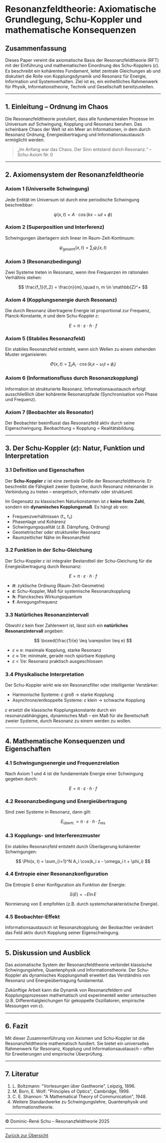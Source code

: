 # Resonanzfeldtheorie: Axiomatische Grundlegung, Schu-Koppler und mathematische Konsequenzen

## Zusammenfassung

Dieses Paper vereint die axiomatische Basis der Resonanzfeldtheorie (RFT) mit der Einführung und mathematischen Einordnung des Schu-Kopplers (𝜀). Es beschreibt ein kohärentes Fundament, leitet zentrale Gleichungen ab und diskutiert die Rolle von Kopplungsdynamik und Resonanz für Energie, Information und Systemverhalten. Ziel ist es, ein einheitliches Rahmenwerk für Physik, Informationstheorie, Technik und Gesellschaft bereitzustellen.

---

## 1. Einleitung – Ordnung im Chaos

Die Resonanzfeldtheorie postuliert, dass alle fundamentalen Prozesse im Universum auf Schwingung, Kopplung und Resonanz beruhen. Das scheinbare Chaos der Welt ist ein Meer an Informationen, in dem durch Resonanz Ordnung, Energieübertragung und Informationsaustausch ermöglicht werden.

> „Im Anfang war das Chaos. Der Sinn entstand durch Resonanz.“
> – Schu-Axiom Nr. 0

---

## 2. Axiomensystem der Resonanzfeldtheorie

### Axiom 1 (Universelle Schwingung)
Jede Entität im Universum ist durch eine periodische Schwingung beschreibbar:

$$
\psi(x, t) = A \cdot \cos(kx - \omega t + \phi)
$$

### Axiom 2 (Superposition und Interferenz)
Schwingungen überlagern sich linear im Raum-Zeit-Kontinuum:

$$
\psi_{\text{gesamt}}(x, t) = \sum_i \psi_i(x, t)
$$

### Axiom 3 (Resonanzbedingung)
Zwei Systeme treten in Resonanz, wenn ihre Frequenzen im rationalen Verhältnis stehen:

$$
\frac{f_1}{f_2} = \frac{n}{m},\quad n, m \in \mathbb{Z}^+
$$

### Axiom 4 (Kopplungsenergie durch Resonanz)
Die durch Resonanz übertragene Energie ist proportional zur Frequenz, Planck-Konstante, 𝜋 und dem Schu-Koppler 𝜀:

$$
E = \pi \cdot \varepsilon \cdot h \cdot f
$$

### Axiom 5 (Stabiles Resonanzfeld)
Ein stabiles Resonanzfeld entsteht, wenn sich Wellen zu einem stehenden Muster organisieren:

$$
\Phi(x, t) = \sum_{i} A_i \cdot \cos(k_i x - \omega_i t + \phi_i)
$$

### Axiom 6 (Informationsfluss durch Resonanzkopplung)
Information ist strukturierte Resonanz. Informationsaustausch erfolgt ausschließlich über kohärente Resonanzpfade (Synchronisation von Phase und Frequenz).

### Axiom 7 (Beobachter als Resonator)
Der Beobachter beeinflusst das Resonanzfeld aktiv durch seine Eigenschwingung. Beobachtung = Kopplung = Realitätsbildung.

---

## 3. Der Schu-Koppler (𝜀): Natur, Funktion und Interpretation

### 3.1 Definition und Eigenschaften

Der **Schu-Koppler** 𝜀 ist eine zentrale Größe der Resonanzfeldtheorie. Er beschreibt die Fähigkeit zweier Systeme, durch Resonanz miteinander in Verbindung zu treten – energetisch, informativ oder strukturell.

Im Gegensatz zu klassischen Naturkonstanten ist 𝜀 **keine feste Zahl**, sondern ein **dynamisches Kopplungsmaß**. Es hängt ab von:

- Frequenzverhältnissen (f₁, f₂)
- Phasenlage und Kohärenz
- Schwingungsqualität (z.B. Dämpfung, Ordnung)
- Geometrischer oder struktureller Resonanz
- Raumzeitlicher Nähe im Resonanzfeld

### 3.2 Funktion in der Schu-Gleichung

Der Schu-Koppler 𝜀 ist integraler Bestandteil der Schu-Gleichung für die Energieübertragung durch Resonanz:

$$
E = \pi \cdot \varepsilon \cdot h \cdot f
$$

- **𝜋**: zyklische Ordnung (Raum-Zeit-Geometrie)
- **𝜀**: Schu-Koppler, Maß für systemische Resonanzkopplung
- **h**: Plancksches Wirkungsquantum
- **f**: Anregungsfrequenz

### 3.3 Natürliches Resonanzintervall

Obwohl 𝜀 kein fixer Zahlenwert ist, lässt sich ein **natürliches Resonanzintervall** angeben:

$$
\boxed{\frac{1}{e} \leq \varepsilon \leq e}
$$

- 𝜀 ≈ e: maximale Kopplung, starke Resonanz
- 𝜀 ≈ 1/e: minimale, gerade noch spürbare Kopplung
- 𝜀 < 1/e: Resonanz praktisch ausgeschlossen

### 3.4 Physikalische Interpretation

Der Schu-Koppler wirkt wie ein Resonanzfilter oder intelligenter Verstärker:
- Harmonische Systeme: 𝜀 groß → starke Kopplung
- Asynchrone/entkoppelte Systeme: 𝜀 klein → schwache Kopplung

𝜀 ersetzt die klassische Kopplungskonstante durch ein resonanzabhängiges, dynamisches Maß – ein Maß für die Bereitschaft zweier Systeme, durch Resonanz zu einem werden zu wollen.

---

## 4. Mathematische Konsequenzen und Eigenschaften

### 4.1 Schwingungsenergie und Frequenzrelation

Nach Axiom 1 und 4 ist die fundamentale Energie einer Schwingung gegeben durch:

$$
E = \pi \cdot \varepsilon \cdot h \cdot f
$$

### 4.2 Resonanzbedingung und Energieübertragung

Sind zwei Systeme in Resonanz, dann gilt:

$$
E_{\text{übertr.}} = \pi \cdot \varepsilon \cdot h \cdot f_{\text{res}}
$$

### 4.3 Kopplungs- und Interferenzmuster

Ein stabiles Resonanzfeld entsteht durch Überlagerung kohärenter Schwingungen:

$$
\Phi(x, t) = \sum_{i=1}^N A_i \cos(k_i x - \omega_i t + \phi_i)
$$

### 4.4 Entropie einer Resonanzkonfiguration

Die Entropie S einer Konfiguration als Funktion der Energie:

$$
S(E) = -E \ln E
$$

Normierung von E empfohlen (z.B. durch systemcharakteristische Energie).

### 4.5 Beobachter-Effekt

Informationsaustausch ist Resonanzkopplung; der Beobachter verändert das Feld aktiv durch Kopplung seiner Eigenschwingung.

---

## 5. Diskussion und Ausblick

Das axiomatische System der Resonanzfeldtheorie verbindet klassische Schwingungslehre, Quantenphysik und Informationstheorie. Der Schu-Koppler als dynamisches Kopplungsmaß erweitert das Verständnis von Resonanz und Energieübertragung fundamental.

Zukünftige Arbeit kann die Dynamik von Resonanzfeldern und Kopplungsprozessen mathematisch und experimentell weiter untersuchen (z.B. Differentialgleichungen für gekoppelte Oszillatoren, empirische Messungen von 𝜀).

---

## 6. Fazit

Mit dieser Zusammenführung von Axiomen und Schu-Koppler ist die Resonanzfeldtheorie mathematisch fundiert. Sie bietet ein universelles Rahmenwerk für Resonanz, Kopplung und Informationsaustausch – offen für Erweiterungen und empirische Überprüfung.

---

## 7. Literatur

1. L. Boltzmann: "Vorlesungen über Gastheorie", Leipzig, 1896.
2. M. Born, E. Wolf: "Principles of Optics", Cambridge, 1999.
3. C. E. Shannon: "A Mathematical Theory of Communication", 1948.
4. Weitere Standardwerke zu Schwingungslehre, Quantenphysik und Informationstheorie.

---

© Dominic-René Schu – Resonanzfeldtheorie 2025

---

[Zurück zur Übersicht](../../../README.md)